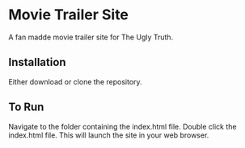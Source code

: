 # Movie Trailer Site
A fan madde movie trailer site for The Ugly Truth.

## Installation
Either download or clone the repository.

## To Run
Navigate to the folder containing the index.html file. Double click the index.html file. This will launch the site in your web browser.
